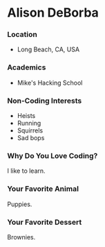 # Alison DeBorba

### Location
- Long Beach, CA, USA

### Academics
- Mike's Hacking School

### Non-Coding Interests
- Heists
- Running
- Squirrels
- Sad bops

### Why Do You Love Coding?
I like to learn. 

### Your Favorite Animal
Puppies.

### Your Favorite Dessert
Brownies.
